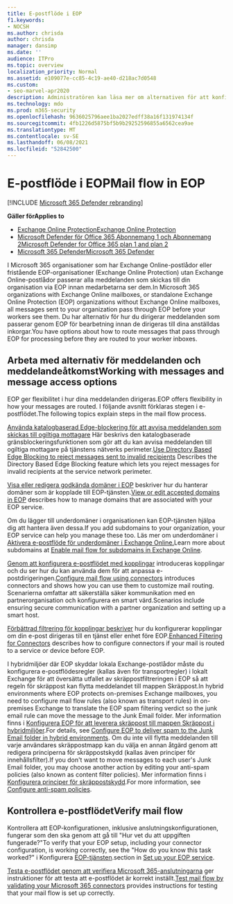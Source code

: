 ```yaml
---
title: E-postflöde i EOP
f1.keywords:
- NOCSH
ms.author: chrisda
author: chrisda
manager: dansimp
ms.date: ''
audience: ITPro
ms.topic: overview
localization_priority: Normal
ms.assetid: e109077e-cc85-4c19-ae40-d218ac7d0548
ms.custom:
- seo-marvel-apr2020
description: Administratören kan läsa mer om alternativen för att konfigurera e-postflöde och e-Exchange Online Protection (EOP).
ms.technology: mdo
ms.prod: m365-security
ms.openlocfilehash: 9636025796aee1ba2027edff38a16f131974134f
ms.sourcegitcommit: 4fb1226d5875bf5b9b29252596855a6562cea9ae
ms.translationtype: MT
ms.contentlocale: sv-SE
ms.lasthandoff: 06/08/2021
ms.locfileid: "52842500"
---
```

# <a name="mail-flow-in-eop"></a><span data-ttu-id="3cc88-103">E-postflöde i EOP</span><span class="sxs-lookup"><span data-stu-id="3cc88-103">Mail flow in EOP</span></span>

[!INCLUDE [Microsoft 365 Defender rebranding](../includes/microsoft-defender-for-office.md)]

<span data-ttu-id="3cc88-104">**Gäller för**</span><span class="sxs-lookup"><span data-stu-id="3cc88-104">**Applies to**</span></span>
- [<span data-ttu-id="3cc88-105">Exchange Online Protection</span><span class="sxs-lookup"><span data-stu-id="3cc88-105">Exchange Online Protection</span></span>](exchange-online-protection-overview.md)
- [<span data-ttu-id="3cc88-106">Microsoft Defender för Office 365 Abonnemang 1 och Abonnemang 2</span><span class="sxs-lookup"><span data-stu-id="3cc88-106">Microsoft Defender for Office 365 plan 1 and plan 2</span></span>](defender-for-office-365.md)
- [<span data-ttu-id="3cc88-107">Microsoft 365 Defender</span><span class="sxs-lookup"><span data-stu-id="3cc88-107">Microsoft 365 Defender</span></span>](../defender/microsoft-365-defender.md)

<span data-ttu-id="3cc88-108">I Microsoft 365 organisationer som har Exchange Online-postlådor eller fristående EOP-organisationer (Exchange Online Protection) utan Exchange Online-postlådor passerar alla meddelanden som skickas till din organisation via EOP innan medarbetarna ser dem.</span><span class="sxs-lookup"><span data-stu-id="3cc88-108">In Microsoft 365 organizations with Exchange Online mailboxes, or standalone Exchange Online Protection (EOP) organizations without Exchange Online mailboxes, all messages sent to your organization pass through EOP before your workers see them.</span></span> <span data-ttu-id="3cc88-109">Du har alternativ för hur du dirigerar meddelanden som passerar genom EOP för bearbetning innan de dirigeras till dina anställdas inkorgar.</span><span class="sxs-lookup"><span data-stu-id="3cc88-109">You have options about how to route messages that pass through EOP for processing before they are routed to your worker inboxes.</span></span>

## <a name="working-with-messages-and-message-access-options"></a><span data-ttu-id="3cc88-110">Arbeta med alternativ för meddelanden och meddelandeåtkomst</span><span class="sxs-lookup"><span data-stu-id="3cc88-110">Working with messages and message access options</span></span>

<span data-ttu-id="3cc88-111">EOP ger flexibilitet i hur dina meddelanden dirigeras.</span><span class="sxs-lookup"><span data-stu-id="3cc88-111">EOP offers flexibility in how your messages are routed.</span></span> <span data-ttu-id="3cc88-112">I följande avsnitt förklaras stegen i e-postflödet.</span><span class="sxs-lookup"><span data-stu-id="3cc88-112">The following topics explain steps in the mail flow process.</span></span>

<span data-ttu-id="3cc88-113">[Använda katalogbaserad Edge-blockering för att avvisa meddelanden som skickas till ogiltiga mottagare](/exchange/mail-flow-best-practices/use-directory-based-edge-blocking) Här beskrivs den katalogbaserade gränsblockeringsfunktionen som gör att du kan avvisa meddelanden till ogiltiga mottagare på tjänstens nätverks perimeter.</span><span class="sxs-lookup"><span data-stu-id="3cc88-113">[Use Directory Based Edge Blocking to reject messages sent to invalid recipients](/exchange/mail-flow-best-practices/use-directory-based-edge-blocking) Describes the Directory Based Edge Blocking feature which lets you reject messages for invalid recipients at the service network perimeter.</span></span>

<span data-ttu-id="3cc88-114">[Visa eller redigera godkända domäner i EOP](/exchange/mail-flow-best-practices/manage-accepted-domains/manage-accepted-domains) beskriver hur du hanterar domäner som är kopplade till EOP-tjänsten.</span><span class="sxs-lookup"><span data-stu-id="3cc88-114">[View or edit accepted domains in EOP](/exchange/mail-flow-best-practices/manage-accepted-domains/manage-accepted-domains) describes how to manage domains that are associated with your EOP service.</span></span>

<span data-ttu-id="3cc88-115">Om du lägger till underdomäner i organisationen kan EOP-tjänsten hjälpa dig att hantera även dessa.</span><span class="sxs-lookup"><span data-stu-id="3cc88-115">If you add subdomains to your organization, your EOP service can help you manage these too.</span></span> <span data-ttu-id="3cc88-116">Läs mer om underdomäner i [Aktivera e-postflöde för underdomäner i Exchange Online.](/exchange/mail-flow-best-practices/manage-accepted-domains/enable-mail-flow-for-subdomains)</span><span class="sxs-lookup"><span data-stu-id="3cc88-116">Learn more about subdomains at [Enable mail flow for subdomains in Exchange Online](/exchange/mail-flow-best-practices/manage-accepted-domains/enable-mail-flow-for-subdomains).</span></span>

<span data-ttu-id="3cc88-117">[Genom att konfigurera e-postflödet med kopplingar](/exchange/mail-flow-best-practices/use-connectors-to-configure-mail-flow/use-connectors-to-configure-mail-flow) introduceras kopplingar och du ser hur du kan använda dem för att anpassa e-postdirigeringen.</span><span class="sxs-lookup"><span data-stu-id="3cc88-117">[Configure mail flow using connectors](/exchange/mail-flow-best-practices/use-connectors-to-configure-mail-flow/use-connectors-to-configure-mail-flow) introduces connectors and shows how you can use them to customize mail routing.</span></span> <span data-ttu-id="3cc88-118">Scenarierna omfattar att säkerställa säker kommunikation med en partnerorganisation och konfigurera en smart värd.</span><span class="sxs-lookup"><span data-stu-id="3cc88-118">Scenarios include ensuring secure communication with a partner organization and setting up a smart host.</span></span>

<span data-ttu-id="3cc88-119">[Förbättrad filtrering för kopplingar beskriver](/exchange/mail-flow-best-practices/use-connectors-to-configure-mail-flow/enhanced-filtering-for-connectors) hur du konfigurerar kopplingar om din e-post dirigeras till en tjänst eller enhet före EOP.</span><span class="sxs-lookup"><span data-stu-id="3cc88-119">[Enhanced Filtering for Connectors](/exchange/mail-flow-best-practices/use-connectors-to-configure-mail-flow/enhanced-filtering-for-connectors) describes how to configure connectors if your mail is routed to a service or device before EOP.</span></span>

<span data-ttu-id="3cc88-120">I hybridmiljöer där EOP skyddar lokala Exchange-postlådor måste du konfigurera e-postflödesregler (kallas även för transportregler) i lokalt Exchange för att översätta utfallet av skräppostfiltreringen i EOP så att regeln för skräppost kan flytta meddelandet till mappen Skräppost.</span><span class="sxs-lookup"><span data-stu-id="3cc88-120">In hybrid environments where EOP protects on-premises Exchange mailboxes, you need to configure mail flow rules (also known as transport rules) in on-premises Exchange to translate the EOP spam filtering verdict so the junk email rule can move the message to the Junk Email folder.</span></span> <span data-ttu-id="3cc88-121">Mer information finns i [Konfigurera EOP för att leverera skräppost till mappen Skräppost i hybridmiljöer](/exchange/standalone-eop/configure-eop-spam-protection-hybrid).</span><span class="sxs-lookup"><span data-stu-id="3cc88-121">For details, see [Configure EOP to deliver spam to the Junk Email folder in hybrid environments](/exchange/standalone-eop/configure-eop-spam-protection-hybrid).</span></span> <span data-ttu-id="3cc88-122">Om du inte vill flytta meddelanden till varje användares skräppostmapp kan du välja en annan åtgärd genom att redigera principerna för skräppostskydd (kallas även principer för innehållsfilter).</span><span class="sxs-lookup"><span data-stu-id="3cc88-122">If you don't  want to move messages to each user's Junk Email folder, you may choose another action by editing your anti-spam policies (also known as content filter policies).</span></span> <span data-ttu-id="3cc88-123">Mer information finns i [Konfigurera principer för skräppostskydd](configure-your-spam-filter-policies.md).</span><span class="sxs-lookup"><span data-stu-id="3cc88-123">For more information, see [Configure anti-spam policies](configure-your-spam-filter-policies.md).</span></span>

## <a name="verify-mail-flow"></a><span data-ttu-id="3cc88-124">Kontrollera e-postflödet</span><span class="sxs-lookup"><span data-stu-id="3cc88-124">Verify mail flow</span></span>

<span data-ttu-id="3cc88-125">Kontrollera att EOP-konfigurationen, inklusive anslutningskonfigurationen, fungerar som den ska genom att gå till "Hur vet du att uppgiften fungerade?"</span><span class="sxs-lookup"><span data-stu-id="3cc88-125">To verify that your EOP setup, including your connector configuration, is working correctly, see the "How do you know this task worked?"</span></span> <span data-ttu-id="3cc88-126">i Konfigurera [EOP-tjänsten](/exchange/standalone-eop/set-up-your-eop-service).</span><span class="sxs-lookup"><span data-stu-id="3cc88-126">section in [Set up your EOP service](/exchange/standalone-eop/set-up-your-eop-service).</span></span>

<span data-ttu-id="3cc88-127">[Testa e-postflödet genom att verifiera Microsoft 365-anslutningarna](/exchange/mail-flow-best-practices/test-mail-flow) ger instruktioner för att testa att e-postflödet är korrekt inställt.</span><span class="sxs-lookup"><span data-stu-id="3cc88-127">[Test mail flow by validating your Microsoft 365 connectors](/exchange/mail-flow-best-practices/test-mail-flow) provides instructions for testing that your mail flow is set up correctly.</span></span>
